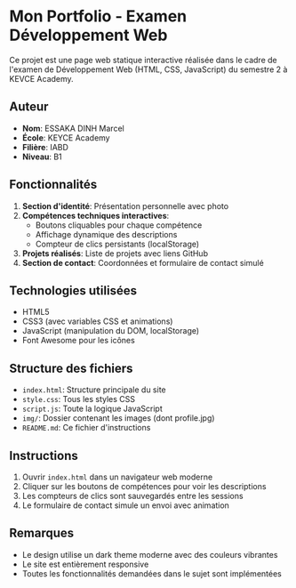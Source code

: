 # Mon Portfolio - Examen Développement Web

Ce projet est une page web statique interactive réalisée dans le cadre de l'examen de Développement Web (HTML, CSS, JavaScript) du semestre 2 à KEVCE Academy.

## Auteur
- **Nom**: ESSAKA DINH Marcel
- **École**: KEYCE Academy
- **Filière**: IABD
- **Niveau**: B1

## Fonctionnalités
1. **Section d'identité**: Présentation personnelle avec photo
2. **Compétences techniques interactives**:
   - Boutons cliquables pour chaque compétence
   - Affichage dynamique des descriptions
   - Compteur de clics persistants (localStorage)
3. **Projets réalisés**: Liste de projets avec liens GitHub
4. **Section de contact**: Coordonnées et formulaire de contact simulé

## Technologies utilisées
- HTML5
- CSS3 (avec variables CSS et animations)
- JavaScript (manipulation du DOM, localStorage)
- Font Awesome pour les icônes

## Structure des fichiers
- `index.html`: Structure principale du site
- `style.css`: Tous les styles CSS
- `script.js`: Toute la logique JavaScript
- `img/`: Dossier contenant les images (dont profile.jpg)
- `README.md`: Ce fichier d'instructions

## Instructions
1. Ouvrir `index.html` dans un navigateur web moderne
2. Cliquer sur les boutons de compétences pour voir les descriptions
3. Les compteurs de clics sont sauvegardés entre les sessions
4. Le formulaire de contact simule un envoi avec animation

## Remarques
- Le design utilise un dark theme moderne avec des couleurs vibrantes
- Le site est entièrement responsive
- Toutes les fonctionnalités demandées dans le sujet sont implémentées